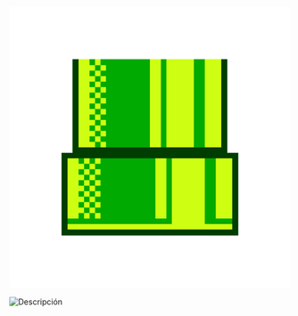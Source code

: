 ![tuberia_mariano](https://github.com/Deploy-peace/Deploy-peace/blob/6b98f419fa2b82702de2f3b0a00e13c4b977cf13/mariano.png)


<img src="imagen.jpg" alt="Descripción" width="200" height="150">
